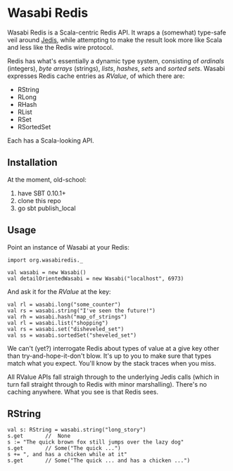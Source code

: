 Wasabi Redis
============

Wasabi Redis is a Scala-centric Redis API. It wraps a (somewhat) type-safe veil around [Jedis](https://github.com/xetorthio/jedis), while attempting to make the result look more like Scala and less like the Redis wire protocol.

Redis has what's essentially a dynamic type system, consisting of _ordinals_ (integers), _byte arrays_ (strings), _lists_, _hashes_, _sets_ and _sorted sets_. Wasabi expresses Redis cache entries as *RValue*, of which there are:

*   RString
*   RLong
*   RHash
*   RList
*   RSet
*   RSortedSet

Each has a Scala-looking API.

Installation
------------
At the moment, old-school: 

1. have SBT 0.10.1+
2. clone this repo
3. go sbt publish_local

Usage
-----

Point an instance of Wasabi at your Redis:

    import org.wasabiredis._
    
    val wasabi = new Wasabi()
    val detailOrientedWasabi = new Wasabi("localhost", 6973)

And ask it for the _RValue_ at the key:

    val rl = wasabi.long("some_counter")
    val rs = wasabi.string("I've seen the future!")
    val rh = wasabi.hash("map_of_strings")
    val rl = wasabi.list("shopping")
    val rs = wasabi.set("disheveled_set")
    val ss = wasabi.sortedSet("sheveled_set")

We can't (yet?) interrogate Redis about types of value at a give key other than try-and-hope-it-don't blow.
It's up to you to make sure that types match what you expect.
You'll know by the stack traces when you miss.

All RValue APIs fall straigh through to the underlying Jedis calls (which in turn fall straight through to Redis with minor marshalling).
There's no caching anywhere.
What you see is that Redis sees.

RString
-------
    val s: RString = wasabi.string("long_story")
    s.get       //  None
    s := "The quick brown fox still jumps over the lazy dog"
    s.get       // Some("The quick ...")
    s += ", and has a chicken while at it"
    s.get       // Some("The quick ... and has a chicken ...")